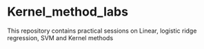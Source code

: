 # Kernel_method_labs
This repository contains practical sessions on Linear, logistic  ridge regression, SVM and Kernel methods

